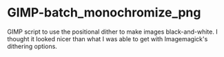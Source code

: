 # GIMP-batch_monochromize_png
GIMP script to use the positional dither to make images black-and-white. I thought it looked nicer than what I was able to get with Imagemagick's dithering options.
